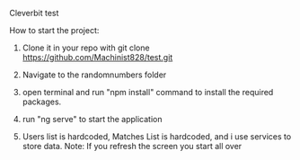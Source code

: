 
Cleverbit test


How to start the project:

1. Clone it in your repo with git clone https://github.com/Machinist828/test.git

2. Navigate to the randomnumbers folder

3. open terminal and run "npm install" command to install the required packages.

4. run "ng serve" to start the application

5. Users list is hardcoded, Matches List is hardcoded, and i use services to store data. Note: If you refresh the screen you start all over